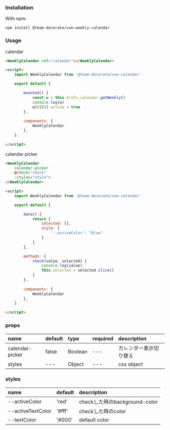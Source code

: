 
### Installation

With npm:

    npm install @team-decorate/vue-weekly-calendar
    
    
### Usage
calendar

```html
<WeeklyCalendar ref="calendar"></WeeklyCalendar>

<script>
    import WeeklyCalendar from '@team-decorate/vue-calendar'

    export default {

        mounted() {
            const w = this.$refs.calendar.getWeekly()
            console.log(w)
            w[0][0].active = true
        },
        
        components: {
            WeeklyCalendar
        },
    }

</script>

```

calendar picker

```html
<WeeklyCalendar 
    calendar-picker 
    @check="check" 
    :styles="style">
</WeeklyCalendar>

<script>
    import WeeklyCalendar from '@team-decorate/vue-calendar'

    export default {

        data() {
            return {
                selected: [],
                style: {
                    '--activeColor': "blue"
                }
            }
        },

        methods: {
            check(value, selected) {
                console.log(value)
                this.selected = selected.slice()
            }
        },
        
        components: {
            WeeklyCalendar
        },
    }

</script>

```
    
### props
    
|name|default|type|required|description|
|:---|:---|:---|:---|:---|
|calendar-picker |false|Boolean|---|カレンダー表示切り替え|
|styles|---|Object|---|css object|


### styles
|name|default|description|
|:---|:---|:---|
|--activeColor|'red'|checkした時のbackground-color|
|--activeTextColor|'#fff'|checkした時のcolor|
|--textColor|'#000'|default color|
